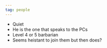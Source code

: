 ```yaml
---
tag: people
---
```

* Quiet 
* He is the one that speaks to the PCs
* Level 4 or 5 barbarian
* Seems heistant to join them but then does?
